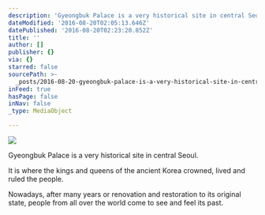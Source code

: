 ```yaml
---
description: 'Gyeongbuk Palace is a very historical site in central Seoul. '
dateModified: '2016-08-20T02:05:13.646Z'
datePublished: '2016-08-20T02:23:20.852Z'
title: ''
author: []
publisher: {}
via: {}
starred: false
sourcePath: >-
  _posts/2016-08-20-gyeongbuk-palace-is-a-very-historical-site-in-central-seoul.md
inFeed: true
hasPage: false
inNav: false
_type: MediaObject

---
```

![](https://the-grid-user-content.s3-us-west-2.amazonaws.com/5a013c0c-40eb-4503-a9d5-3ed9b8ed9b1f.jpg)

Gyeongbuk Palace is a very historical site in central Seoul. 

It is where the kings and queens of the ancient Korea crowned, lived and ruled the people.

Nowadays, after many years or renovation and restoration to its original state, people from all over the world come to see and feel its past.